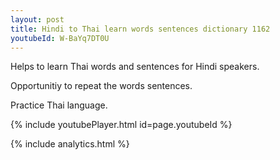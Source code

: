 ```yaml
---
layout: post
title: Hindi to Thai learn words sentences dictionary 1162 
youtubeId: W-BaYq7DT0U
---
```

 
 
Helps to learn Thai words and sentences for Hindi speakers.

Opportunitiy to repeat the words sentences. 

Practice Thai language. 
 
{% include youtubePlayer.html id=page.youtubeId %}
 
 
{% include analytics.html %}